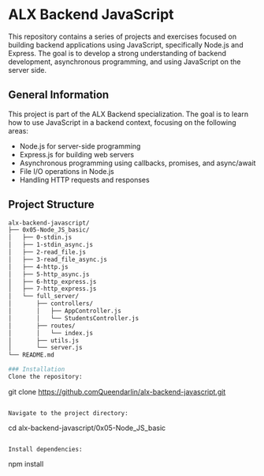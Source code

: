 # ALX Backend JavaScript

This repository contains a series of projects and exercises focused on building backend applications using JavaScript, specifically Node.js and Express. The goal is to develop a strong understanding of backend development, asynchronous programming, and using JavaScript on the server side.

## General Information

This project is part of the ALX Backend specialization. The goal is to learn how to use JavaScript in a backend context, focusing on the following areas:

- Node.js for server-side programming
- Express.js for building web servers
- Asynchronous programming using callbacks, promises, and async/await
- File I/O operations in Node.js
- Handling HTTP requests and responses

## Project Structure

```bash
alx-backend-javascript/
├── 0x05-Node_JS_basic/
│   ├── 0-stdin.js
│   ├── 1-stdin_async.js
│   ├── 2-read_file.js
│   ├── 3-read_file_async.js
│   ├── 4-http.js
│   ├── 5-http_async.js
│   ├── 6-http_express.js
│   ├── 7-http_express.js
│   └── full_server/
│       ├── controllers/
│       │   ├── AppController.js
│       │   └── StudentsController.js
│       ├── routes/
│       │   └── index.js
│       ├── utils.js
│       └── server.js
└── README.md

### Installation
Clone the repository:
```
git clone https://github.comQueendarlin/alx-backend-javascript.git
```

Navigate to the project directory:
```
cd alx-backend-javascript/0x05-Node_JS_basic
```

Install dependencies:
```
npm install
```
